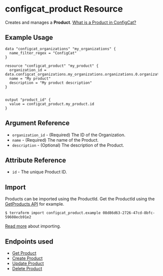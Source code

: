 # configcat_product Resource

Creates and manages a **Product**. [What is a Product in ConfigCat?](https://configcat.com/docs/main-concepts)

## Example Usage

```hcl
data "configcat_organizations" "my_organizations" {
  name_filter_regex = "ConfigCat"
}

resource "configcat_product" "my_product" {
  organization_id = data.configcat_organizations.my_organizations.organizations.0.organization_id
  name = "My product"
  description = "My product description"
}


output "product_id" {
  value = configcat_product.my_product.id
}
```

## Argument Reference

* `organization_id` - (Required) The ID of the Organization.
* `name` - (Required) The name of the Product.
* `description` - (Optional) The description of the Product.

## Attribute Reference

* `id` - The unique Product ID.

## Import

Products can be imported using the ProductId. Get the ProductId using the [GetProducts API](https://api.configcat.com/docs/#operation/get-products) for example.

```
$ terraform import configcat_product.example 08d86d63-2726-47cd-8bfc-59608ecb91e2
```

[Read more](https://learn.hashicorp.com/tutorials/terraform/state-import) about importing.

## Endpoints used
* [Get Product](https://api.configcat.com/docs/index.html#operation/get-product)
* [Create Product](https://api.configcat.com/docs/index.html#operation/create-product)
* [Update Product](https://api.configcat.com/docs/index.html#operation/update-product)
* [Delete Product](https://api.configcat.com/docs/index.html#operation/delete-product)
